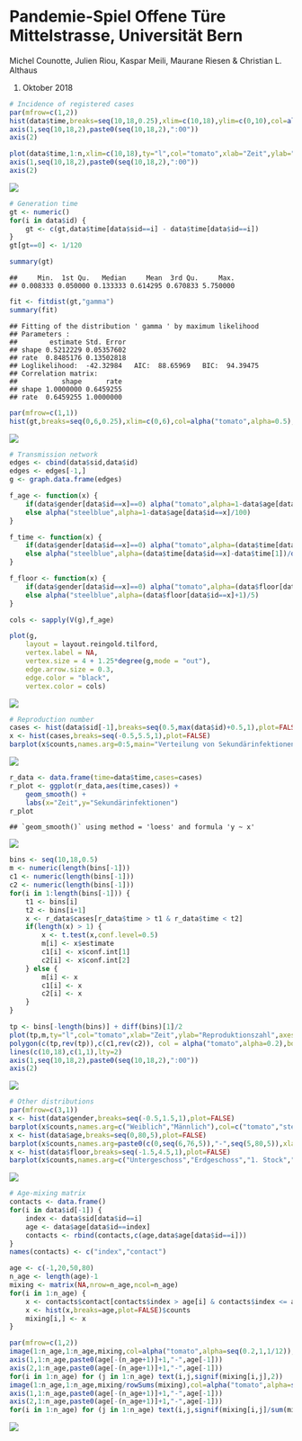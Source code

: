Pandemie-Spiel Offene Türe Mittelstrasse, Universität Bern
================
Michel Counotte, Julien Riou, Kaspar Meili, Maurane Riesen & Christian L. Althaus
1.  Oktober 2018

``` r
# Incidence of registered cases
par(mfrow=c(1,2))
hist(data$time,breaks=seq(10,18,0.25),xlim=c(10,18),ylim=c(0,10),col=alpha("tomato",alpha=0.5),xlab="Zeit",ylab="Registrierte Fälle",axes=FALSE,main=NA)
axis(1,seq(10,18,2),paste0(seq(10,18,2),":00"))
axis(2)

plot(data$time,1:n,xlim=c(10,18),ty="l",col="tomato",xlab="Zeit",ylab="Registrierte Fälle (kumulativ)",axes=FALSE,frame=FALSE)
axis(1,seq(10,18,2),paste0(seq(10,18,2),":00"))
axis(2)
```

![](pandemic_files/figure-markdown_github/incidence-1.png)

``` r
# Generation time
gt <- numeric()
for(i in data$id) {
    gt <- c(gt,data$time[data$sid==i] - data$time[data$id==i])
}
gt[gt==0] <- 1/120

summary(gt)
```

    ##     Min.  1st Qu.   Median     Mean  3rd Qu.     Max. 
    ## 0.008333 0.050000 0.133333 0.614295 0.670833 5.750000

``` r
fit <- fitdist(gt,"gamma")
summary(fit)
```

    ## Fitting of the distribution ' gamma ' by maximum likelihood 
    ## Parameters : 
    ##        estimate Std. Error
    ## shape 0.5212229 0.05357602
    ## rate  0.8485176 0.13502818
    ## Loglikelihood:  -42.32984   AIC:  88.65969   BIC:  94.39475 
    ## Correlation matrix:
    ##           shape      rate
    ## shape 1.0000000 0.6459255
    ## rate  0.6459255 1.0000000

``` r
par(mfrow=c(1,1))
hist(gt,breaks=seq(0,6,0.25),xlim=c(0,6),col=alpha("tomato",alpha=0.5),xlab="Dauer (Stunden)",ylab="Häufigkeit",main=NA)
```

![](pandemic_files/figure-markdown_github/generation-1.png)

``` r
# Transmission network
edges <- cbind(data$sid,data$id)
edges <- edges[-1,]
g <- graph.data.frame(edges)

f_age <- function(x) {
    if(data$gender[data$id==x]==0) alpha("tomato",alpha=1-data$age[data$id==x]/100)
    else alpha("steelblue",alpha=1-data$age[data$id==x]/100)
}

f_time <- function(x) {
    if(data$gender[data$id==x]==0) alpha("tomato",alpha=(data$time[data$id==x]-data$time[1])/diff(range(data$time)))
    else alpha("steelblue",alpha=(data$time[data$id==x]-data$time[1])/diff(range(data$time)))
}

f_floor <- function(x) {
    if(data$gender[data$id==x]==0) alpha("tomato",alpha=(data$floor[data$id==x]+1)/5)
    else alpha("steelblue",alpha=(data$floor[data$id==x]+1)/5)
}

cols <- sapply(V(g),f_age)

plot(g,
    layout = layout.reingold.tilford,
    vertex.label = NA,
    vertex.size = 4 + 1.25*degree(g,mode = "out"), 
    edge.arrow.size = 0.3,
    edge.color = "black", 
    vertex.color = cols)
```

![](pandemic_files/figure-markdown_github/transmission-1.png)

``` r
# Reproduction number
cases <- hist(data$sid[-1],breaks=seq(0.5,max(data$id)+0.5,1),plot=FALSE)$counts
x <- hist(cases,breaks=seq(-0.5,5.5,1),plot=FALSE)
barplot(x$counts,names.arg=0:5,main="Verteilung von Sekundärinfektionen")
```

![](pandemic_files/figure-markdown_github/reproduction-1.png)

``` r
r_data <- data.frame(time=data$time,cases=cases)
r_plot <- ggplot(r_data,aes(time,cases)) +
    geom_smooth() +
    labs(x="Zeit",y="Sekundärinfektionen")
r_plot
```

    ## `geom_smooth()` using method = 'loess' and formula 'y ~ x'

![](pandemic_files/figure-markdown_github/reproduction-2.png)

``` r
bins <- seq(10,18,0.5)
m <- numeric(length(bins[-1]))
c1 <- numeric(length(bins[-1]))
c2 <- numeric(length(bins[-1]))
for(i in 1:length(bins[-1])) {
    t1 <- bins[i]
    t2 <- bins[i+1]
    x <- r_data$cases[r_data$time > t1 & r_data$time < t2]
    if(length(x) > 1) {
        x <- t.test(x,conf.level=0.5)
        m[i] <- x$estimate
        c1[i] <- x$conf.int[1]
        c2[i] <- x$conf.int[2]
    } else {
        m[i] <- x
        c1[i] <- x
        c2[i] <- x
    }
}

tp <- bins[-length(bins)] + diff(bins)[1]/2
plot(tp,m,ty="l",col="tomato",xlab="Zeit",ylab="Reproduktionszahl",axes=FALSE,frame=FALSE)
polygon(c(tp,rev(tp)),c(c1,rev(c2)), col = alpha("tomato",alpha=0.2),border=NA)
lines(c(10,18),c(1,1),lty=2)
axis(1,seq(10,18,2),paste0(seq(10,18,2),":00"))
axis(2)
```

![](pandemic_files/figure-markdown_github/reproduction-3.png)

``` r
# Other distributions
par(mfrow=c(3,1))
x <- hist(data$gender,breaks=seq(-0.5,1.5,1),plot=FALSE)
barplot(x$counts,names.arg=c("Weiblich","Männlich"),col=c("tomato","steelblue"))
x <- hist(data$age,breaks=seq(0,80,5),plot=FALSE)
barplot(x$counts,names.arg=paste0(c(0,seq(6,76,5)),"-",seq(5,80,5)),xlab="Altersgruppe")
x <- hist(data$floor,breaks=seq(-1.5,4.5,1),plot=FALSE)
barplot(x$counts,names.arg=c("Untergeschoss","Erdgeschoss","1. Stock","2. Stock","3. Stock","4. Stock"))
```

![](pandemic_files/figure-markdown_github/distributions-1.png)

``` r
# Age-mixing matrix
contacts <- data.frame()
for(i in data$id[-1]) {
    index <- data$sid[data$id==i]
    age <- data$age[data$id==index]
    contacts <- rbind(contacts,c(age,data$age[data$id==i]))
}
names(contacts) <- c("index","contact")

age <- c(-1,20,50,80)
n_age <- length(age)-1
mixing <- matrix(NA,nrow=n_age,ncol=n_age)
for(i in 1:n_age) {
    x <- contacts$contact[contacts$index > age[i] & contacts$index <= age[i+1]]
    x <- hist(x,breaks=age,plot=FALSE)$counts
    mixing[i,] <- x
}

par(mfrow=c(1,2))
image(1:n_age,1:n_age,mixing,col=alpha("tomato",alpha=seq(0.2,1,1/12)),xlab="Alter infizierte Person",ylab="Alter infizierter Kontakt",axes=FALSE)
axis(1,1:n_age,paste0(age[-(n_age+1)]+1,"-",age[-1]))
axis(2,1:n_age,paste0(age[-(n_age+1)]+1,"-",age[-1]))
for(i in 1:n_age) for (j in 1:n_age) text(i,j,signif(mixing[i,j],2))
image(1:n_age,1:n_age,mixing/rowSums(mixing),col=alpha("tomato",alpha=seq(0.2,1,1/12)),xlab="Alter infizierte Person",ylab="Alter infizierter Kontakt",axes=FALSE)
axis(1,1:n_age,paste0(age[-(n_age+1)]+1,"-",age[-1]))
axis(2,1:n_age,paste0(age[-(n_age+1)]+1,"-",age[-1]))
for(i in 1:n_age) for (j in 1:n_age) text(i,j,signif(mixing[i,j]/sum(mixing[i,]),2))
```

![](pandemic_files/figure-markdown_github/mixing-1.png)
